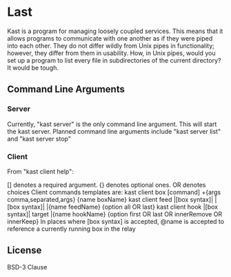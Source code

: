# Last
Kast is a program for managing loosely coupled services. This means that it allows programs to communicate with one another as if they were piped into each other. They do not differ wildly from Unix pipes in functionality; however, they differ from them in usability. How, in Unix pipes, would you set up a program to list every file in subdirectories of the current directory? It would be tough.

## Command Line Arguments
### Server
Currently, "kast server" is the only command line argument. This will start the kast server. Planned command line arguments include "kast server list" and "kast server stop"
### Client
From "kast client help":

[] denotes a required argument. {} denotes optional ones. OR denotes choices
Client commands templates are:
kast client box [command] +{args comma,separated,args} {name boxName}
kast client feed |[box syntax]| |[box syntax]| |{name feedName} {option all OR last}
kast client hook |[box syntax]| target |{name hookName} {option first OR last OR innerRemove OR innerKeep}
In places where [box syntax] is accepted, @name is accepted to reference a currently running box in the relay

## License
BSD-3 Clause
